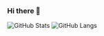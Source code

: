 ### Hi there 👋

![GitHub Stats](https://github-readme-stats.vercel.app/api?username=1l0&show_icons=true&count_private=true&hide=contribs&theme=github_dark)
![GitHub Langs](https://github-readme-stats.vercel.app/api/top-langs/?username=1l0&layout=compact&theme=github_dark)
